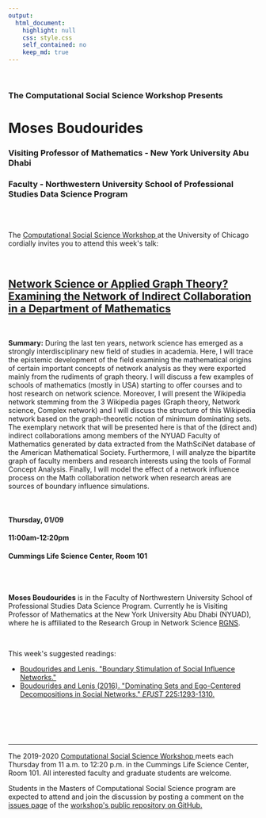 ```yaml
---
output:
  html_document:
    highlight: null
    css: style.css
    self_contained: no
    keep_md: true
---
```






<br>

<h3 class=pfblock-header> The Computational Social Science Workshop Presents </h3>

<h1 class=pfblock-header3> Moses Boudourides </h1>
<h3 class=pfblock-header3> Visiting Professor of Mathematics - New York University Abu Dhabi </h3>
<h3 class=pfblock-header3> Faculty - Northwestern University School of Professional Studies Data Science Program </h3>

<br><br>



<p class=pfblock-header3>The <a href="https://macss.uchicago.edu/content/computation-workshop"> Computational Social Science Workshop </a> at the University of Chicago cordially invites you to attend this week's talk:</p>



<br>

<div class=pfblock-header3>
<h2 class=pfblock-header>
  <a href=https://github.com/uchicago-computation-workshop/Winter2020/tree/master/01-09_Boudourides> Network Science or Applied Graph Theory? Examining the Network of Indirect Collaboration in a Department of Mathematics </a>
</h2>

<br>
</div>



<p class=footertext2>

**Summary:** During the last ten years, network science has emerged as a strongly
interdisciplinary new field of studies in academia. Here, I will trace
the epistemic development of the field examining the mathematical
origins of certain important concepts of network analysis as they were
exported mainly from the rudiments of graph theory. I will discuss a
few examples of schools of mathematics (mostly in USA) starting to
offer courses and to host research on network science. Moreover, I
will present the Wikipedia network stemming from the 3 Wikipedia pages
(Graph theory, Network science, Complex network) and I will discuss
the structure of this Wikipedia network based on the graph-theoretic
notion of minimum dominating sets. The exemplary network that will be
presented here is that of the (direct and) indirect collaborations
among members of the NYUAD Faculty of Mathematics generated by data
extracted from the MathSciNet database of the American Mathematical
Society. Furthermore, I will analyze the bipartite graph of faculty
members and research interests using the tools of Formal Concept
Analysis. Finally, I will model the effect of a network influence
process on the Math collaboration network when research areas are
sources of boundary influence simulations.


</p>

<br>

<h4 class=pfblock-header3> Thursday, 01/09 </h4>
<h4 class=pfblock-header3> 11:00am-12:20pm </h4>
<h4 class=pfblock-header3> Cummings Life Science Center, Room 101 </h4>

<!-- <br> -->

<!-- <p class=pfblock-header3>A light lunch will be provided by TBD.</p> -->

<br><br>

<p class=footertext2>

**Moses Boudourides** is in the Faculty of Northwestern University School of Professional Studies Data Science Program. Currently he is Visiting Professor of Mathematics at the New York University Abu Dhabi (NYUAD), where he is affiliated to the Research Group in Network Science [RGNS](https://sites.google.com/nyu.edu/rgns/home).
</p>


<br>

This week's suggested readings:

- [Boudourides and Lenis. "Boundary Stimulation of Social Influence Networks."](https://github.com/uchicago-computation-workshop/Winter2020/blob/master/01-09_Boudourides/Boudourides_Lenis_BoundaryStimulation.pdf)
- [Boudourides and Lenis (2016). "Dominating Sets and Ego-Centered Decompositions in Social Networks." *EPJST* 225:1293-1310.](https://github.com/uchicago-computation-workshop/Winter2020/blob/master/01-09_Boudourides/Boudourides_Lenis_EPJST.pdf)

<br>

<br><br>

---

<p class=footertext> The 2019-2020 <a href="https://macss.uchicago.edu/content/computation-workshop"> Computational Social Science Workshop </a> meets each Thursday from 11 a.m. to 12:20 p.m. in the Cummings Life Science Center, Room 101. All interested faculty and graduate students are welcome.</p>




<p class=footertext>Students in the Masters of Computational Social Science program are expected to attend and join the discussion by posting a comment on the <a href=https://github.com/uchicago-computation-workshop/Winter2020/issues/1>issues page</a> of the <a href=https://github.com/uchicago-computation-workshop/Winter2020/tree/master/01-09_Boudourides>workshop's public repository on GitHub.</a></p>
